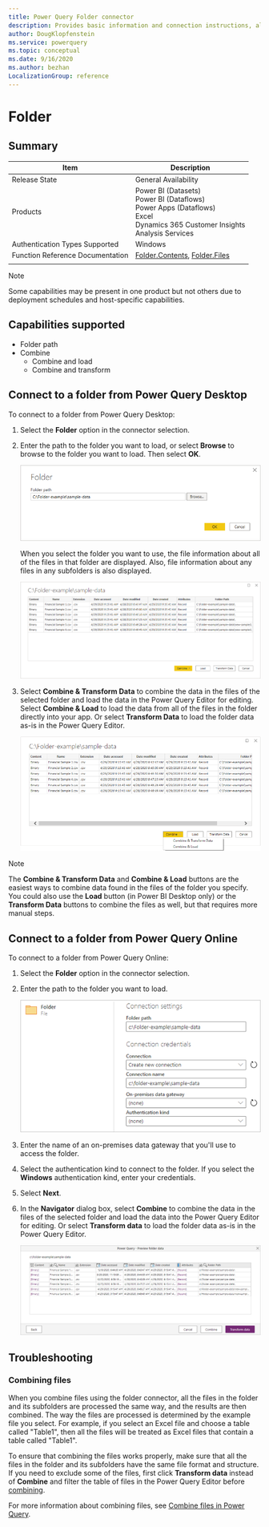```yaml
---
title: Power Query Folder connector
description: Provides basic information and connection instructions, along with tips about combining data from multiple files and subfolders.
author: DougKlopfenstein
ms.service: powerquery
ms.topic: conceptual
ms.date: 9/16/2020
ms.author: bezhan
LocalizationGroup: reference
---
```


# Folder

## Summary

| Item | Description |
| ---- | ----------- |
| Release State | General Availability |
| Products | Power BI (Datasets)<br/>Power BI (Dataflows)<br/>Power Apps (Dataflows)<br/>Excel<br/>Dynamics 365 Customer Insights<br/>Analysis Services |
|Authentication Types Supported | Windows |
| Function Reference Documentation | [Folder.Contents](/powerquery-m/folder-contents), [Folder.Files](/powerquery-m/folder-files) |
| | |

>[!Note]
>Some capabilities may be present in one product but not others due to deployment schedules and host-specific capabilities.

## Capabilities supported

* Folder path
* Combine
   * Combine and load
   * Combine and transform

## Connect to a folder from Power Query Desktop

To connect to a folder from Power Query Desktop:

1. Select the **Folder** option in the connector selection.

2. Enter the path to the folder you want to load, or select **Browse** to browse to the folder you want to load. Then select **OK**.

   ![Folder selection.](./media/folder/folderbrowse.png)

   When you select the folder you want to use, the file information about all of the files in that folder are displayed. Also, file information about any files in any subfolders is also displayed.

   ![Folder information.](./media/folder/folderinfo.png)

3. Select **Combine & Transform Data** to combine the data in the files of the selected folder and load the data in the Power Query Editor for editing. Select **Combine & Load** to load the data from all of the files in the folder directly into your app. Or select **Transform Data** to load the folder data as-is in the Power Query Editor.

   ![Combine files from folder.](./media/folder/combinefolderfiles.png)

>[!Note]
>The **Combine & Transform Data** and **Combine & Load** buttons are the easiest ways to combine data found in the files of the folder you specify. You could also use the **Load** button (in Power BI Desktop only) or the **Transform Data** buttons to combine the files as well, but that requires more manual steps.

## Connect to a folder from Power Query Online

To connect to a folder from Power Query Online:

1. Select the **Folder** option in the connector selection.

2. Enter the path to the folder you want to load.

   ![Folder selection online.](./media/folder/folder-browse-online.png)

3. Enter the name of an on-premises data gateway that you'll use to access the folder.

4. Select the authentication kind to connect to the folder. If you select the **Windows** authentication kind, enter your credentials.

5. Select **Next**.

6. In the **Navigator** dialog box, select **Combine** to combine the data in the files of the selected folder and load the data into the Power Query Editor for editing. Or select **Transform data** to load the folder data as-is in the Power Query Editor.

   ![Select what to do with the data displayed in the Navigator.](./media/folder/navigator-online.png)

## Troubleshooting

### Combining files

When you combine files using the folder connector, all the files in the folder and its subfolders are processed the same way, and the results are then combined. The way the files are processed is determined by the example file you select. For example, if you select an Excel file and choose a table called "Table1", then all the files will be treated as Excel files that contain a table called "Table1".

To ensure that combining the files works properly, make sure that all the files in the folder and its subfolders have the same file format and structure. If you need to exclude some of the files, first click **Transform data** instead of **Combine** and filter the table of files in the Power Query Editor before [combining](../combine-files-overview.md).

For more information about combining files, see [Combine files in Power Query](../combine-files-overview.md).
